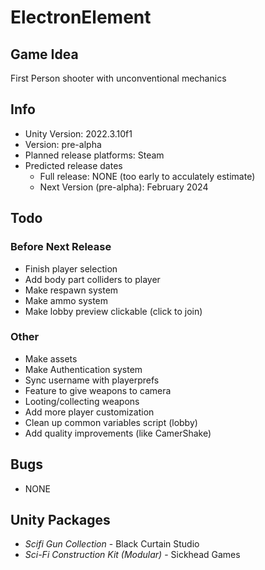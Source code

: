 # ElectronElement

## Game Idea
First Person shooter with unconventional mechanics

## Info
- Unity Version: 2022.3.10f1
- Version: pre-alpha
- Planned release platforms: Steam
- Predicted release dates
    - Full release: NONE (too early to acculately estimate)
    - Next Version (pre-alpha): February 2024

## Todo
### Before Next Release
- Finish player selection
- Add body part colliders to player
- Make respawn system
- Make ammo system
- Make lobby preview clickable (click to join)
### Other
- Make assets
- Make Authentication system
- Sync username with playerprefs
- Feature to give weapons to camera
- Looting/collecting weapons
- Add more player customization
- Clean up common variables script (lobby)
- Add quality improvements (like CamerShake)

## Bugs
- NONE

## Unity Packages
- *Scifi Gun Collection* - Black Curtain Studio
- *Sci-Fi Construction Kit (Modular)* - Sickhead Games